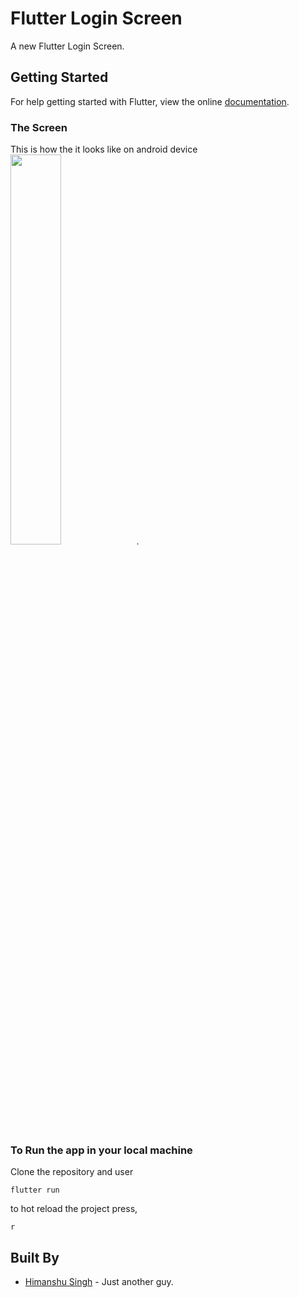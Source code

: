 # Flutter Login Screen

A new Flutter Login Screen.

## Getting Started

For help getting started with Flutter, view the online
[documentation](https://flutter.io/).

### The Screen

This is how the it looks like on android device
<br/>
<img src="https://github.com/hi-manshu/Flutter-Login-Screen/blob/master/assets/Screenshot_20180421-173154.jpg" width="40%">.

### To Run the app in your local machine

Clone the repository and user
```
flutter run
```
to hot reload the project press,
```
r
```
## Built By

* [Himanshu Singh](http://www.github.com/hi-manshu) - Just another guy.
